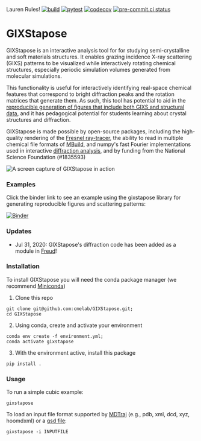 Lauren Rules!
[![build](https://github.com/cmelab/GIXStapose/actions/workflows/build.yml/badge.svg)](https://github.com/cmelab/GIXStapose/actions/workflows/build.yml)
[![pytest](https://github.com/cmelab/GIXStapose/actions/workflows/pytest.yml/badge.svg)](https://github.com/cmelab/GIXStapose/actions/workflows/pytest.yml)
[![codecov](https://codecov.io/gh/cmelab/GIXStapose/branch/master/graph/badge.svg)](https://codecov.io/gh/cmelab/GIXStapose)
[![pre-commit.ci status](https://results.pre-commit.ci/badge/github/cmelab/GIXStapose/master.svg)](https://results.pre-commit.ci/latest/github/cmelab/GIXStapose/master)


# GIXStapose
GIXStapose is an interactive analysis tool for for studying semi-crystalline and soft materials structures. It enables grazing incidence X-ray scattering (GIXS) patterns to be visualized while interactively rotating chemical structures, especially periodic simulation volumes generated from molecular simulations.

This functionality is useful for interactively identifying  real-space chemical features that correspond to bright diffraction peaks and the rotation matrices that generate them.
As such, this tool has potential to aid in the [reproducible generation of figures that include both GIXS and structural data](http://dx.doi.org/10.1080/08927022.2017.1296958), and it has pedagogical potential for students learning about crystal structures and diffraction.

GIXStapose is made possible by open-source packages, including the high-quality rendering of the [Fresnel ray-tracer](https://fresnel.readthedocs.io/en/stable/), the ability to read in multiple chemical file formats of [MBuild](https://mosdef.org/mbuild/index.html), and numpy's fast Fourier implementations used in interactive [diffraction analysis](https://bitbucket.org/cmelab/cme_utils/src/master/cme_utils/analyze/diffractometer.py), and by funding from the National Science Foundation (#1835593)

![A screen capture of GIXStapose in action](gixstapose/data/screenshot.gif)

### Examples

Click the binder link to see an example using the gixstapose library for generating reproducible figures and scattering patterns:

[![Binder](https://mybinder.org/badge_logo.svg)](https://mybinder.org/v2/gh/cmelab/gixstapose/master?urlpath=tree/examples/Figure_Example.ipynb)

### Updates
- Jul 31, 2020: GIXStapose's diffraction code has been added as a module in [Freud](https://freud.readthedocs.io/en/v2.4.1/modules/diffraction.html)!

### Installation
To install GIXStapose you will need the conda package manager (we recommend [Miniconda](https://docs.conda.io/en/latest/miniconda.html))
1. Clone this repo
```
git clone git@github.com:cmelab/GIXStapose.git;
cd GIXStapose
```
2. Using conda, create and activate your environment
```
conda env create -f environment.yml;
conda activate gixstapose
```
3. With the environment active, install this package
```
pip install .
```

### Usage
To run a simple cubic example:
```
gixstapose
```
To load an input file format supported by [MDTraj](http://mdtraj.org/1.8.0/load_functions.html) (e.g., pdb, xml, dcd, xyz, hoomdxml) or a [gsd file](https://gsd.readthedocs.io/en/stable/):
```
gixstapose -i INPUTFILE
```
